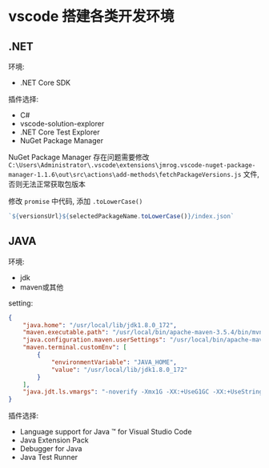 # vscode 搭建各类开发环境

## .NET

环境:

* .NET Core SDK

插件选择:

* C#
* vscode-solution-explorer
* .NET Core Test Explorer
* NuGet Package Manager

NuGet Package Manager 存在问题需要修改 `C:\Users\Administrator\.vscode\extensions\jmrog.vscode-nuget-package-manager-1.1.6\out\src\actions\add-methods\fetchPackageVersions.js` 文件, 否则无法正常获取包版本

修改 `promise` 中代码, 添加 `.toLowerCase()`

```javascript
`${versionsUrl}${selectedPackageName.toLowerCase()}/index.json`
```

## JAVA

环境:

* jdk
* maven或其他

setting:

```json
{
    "java.home": "/usr/local/lib/jdk1.8.0_172",
    "maven.executable.path": "/usr/local/bin/apache-maven-3.5.4/bin/mvn",
    "java.configuration.maven.userSettings": "/usr/local/bin/apache-maven-3.5.4/conf/settings.xml",
    "maven.terminal.customEnv": [
        {
            "environmentVariable": "JAVA_HOME",
            "value": "/usr/local/lib/jdk1.8.0_172"
        }
    ],
    "java.jdt.ls.vmargs": "-noverify -Xmx1G -XX:+UseG1GC -XX:+UseStringDeduplication",
}
```

插件选择:

* Language support for Java ™ for Visual Studio Code
* Java Extension Pack
* Debugger for Java
* Java Test Runner
